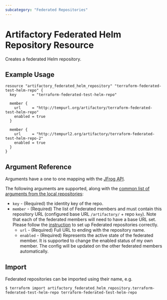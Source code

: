 ```yaml
---
subcategory: "Federated Repositories"
---
```

# Artifactory Federated Helm Repository Resource

Creates a federated Helm repository.

## Example Usage

```hcl
resource "artifactory_federated_helm_repository" "terraform-federated-test-helm-repo" {
  key       = "terraform-federated-test-helm-repo"

  member {
    url     = "http://tempurl.org/artifactory/terraform-federated-test-helm-repo"
    enabled = true
  }

  member {
    url     = "http://tempurl2.org/artifactory/terraform-federated-test-helm-repo-2"
    enabled = true
  }
}
```

## Argument Reference

Arguments have a one to one mapping with the [JFrog API](https://www.jfrog.com/confluence/display/JFROG/Repository+Configuration+JSON#RepositoryConfigurationJSON-FederatedRepository).

The following arguments are supported, along with the [common list of arguments from the local repositories](local.md):

* `key` - (Required) the identity key of the repo.
* `member` - (Required) The list of Federated members and must contain this repository URL (configured base URL
  `/artifactory/` + repo `key`). Note that each of the federated members will need to have a base URL set.
  Please follow the [instruction](https://www.jfrog.com/confluence/display/JFROG/Working+with+Federated+Repositories#WorkingwithFederatedRepositories-SettingUpaFederatedRepository)
  to set up Federated repositories correctly.
  * `url` - (Required) Full URL to ending with the repository name.
  * `enabled` - (Required) Represents the active state of the federated member. It is supported to change the enabled
    status of my own member. The config will be updated on the other federated members automatically.



## Import

Federated repositories can be imported using their name, e.g.
```
$ terraform import artifactory_federated_helm_repository.terraform-federated-test-helm-repo terraform-federated-test-helm-repo
```
